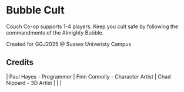 # Bubble Cult

​Couch Co-op supports 1-4 players. 
Keep you cult safe by following the commandments of the Almighty Bubble.

Created for GGJ2025​ @ Sussex Univeristy Campus

## Credits

| Paul Hayes - Programmer
| Finn Connolly - Character Artist
| Chad Nippard - 3D Artist
|
|
|
